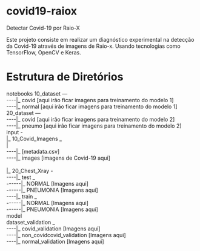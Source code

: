 # covid19-raiox
Detectar Covid-19 por Raio-X

Este projeto consiste em realizar um diagnóstico experimental na detecção da Covid-19 através de imagens de Raio-x. Usando tecnologias como TensorFlow, OpenCV e Keras.

# Estrutura de Diretórios
notebooks
10_dataset — 
<br>       ----|_ covid  [aqui irão ficar imagens para treinamento do modelo 1]
<br>       ----|_ normal [aqui irão ficar imagens para treinamento do modelo 1]
<br>
20_dataset — 
<br>       ----|_ covid  [aqui irão ficar imagens para treinamento do modelo 2]
<br>       ----|_ pneumo [aqui irão ficar imagens para treinamento do modelo 2]
<br>
input - 
<br>      |_ 10_Covid_Imagens _ 
<br>      |
               <br>----|_ [metadata.csv]
               <br>----|_ images [imagens de Covid-19 aqui]
      <br>
               <br> |_ 20_Chest_Xray -
                      <br>----|_ test _
                               <br>------|_ NORMAL    [Imagens aqui]
                               <br>------|_ PNEUMONIA [Imagens aqui]
                       <br>----|_ train _
                                <br>------|_ NORMAL    [Imagens aqui]
                                <br>------|_ PNEUMONIA [Imagens aqui]
<br>model
<br>dataset_validation _
                   <br>----|_ covid_validation          [Imagens aqui]
                   <br>----|_ non_covidcovid_validation [Imagens aqui]
                   <br>----|_ normal_validation         [Imagens aqui]
